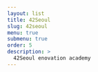 ```yaml
---
layout: list
title: 42Seoul
slug: 42seoul
menu: true
submenu: true
order: 5
description: >
  42Seoul enovation academy
---
```

